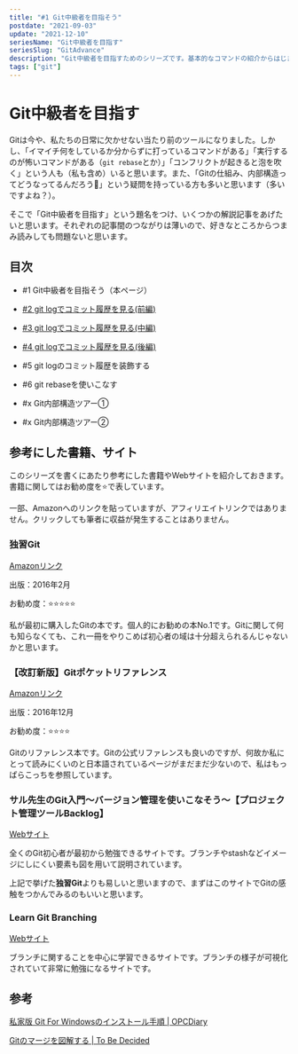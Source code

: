 ```yaml
---
title: "#1 Git中級者を目指そう"
postdate: "2021-09-03"
update: "2021-12-10"
seriesName: "Git中級者を目指す"
seriesSlug: "GitAdvance"
description: "Git中級者を目指すためのシリーズです。基本的なコマンドの紹介からはじまり、Gitの内部構造を理解するところまでが目標です。"
tags: ["git"]
---
```


# Git中級者を目指す

Gitは今や、私たちの日常に欠かせない当たり前のツールになりました。しかし、「イマイチ何をしているか分からずに打っているコマンドがある」「実行するのが怖いコマンドがある（`git rebase`とか）」「コンフリクトが起きると泡を吹く」という人も（私も含め）いると思います。また、「Gitの仕組み、内部構造ってどうなってるんだろう🤔」という疑問を持っている方も多いと思います（多いですよね？）。

そこで「Git中級者を目指す」という題名をつけ、いくつかの解説記事をあげたいと思います。それぞれの記事間のつながりは薄いので、好きなところからつまみ読みしても問題ないと思います。

## 目次

- \#1 Git中級者を目指そう（本ページ）
- [#2 git logでコミット履歴を見る(前編)](/GitAdvance/02/)
- [#3 git logでコミット履歴を見る(中編)](/GitAdvance/03/)
- [#4 git logでコミット履歴を見る(後編)](/GitAdvance/04/)
- #5 git logのコミット履歴を装飾する
- #6 git rebaseを使いこなす

- #x Git内部構造ツアー①
- #x Git内部構造ツアー②


## 参考にした書籍、サイト

このシリーズを書くにあたり参考にした書籍やWebサイトを紹介しておきます。書籍に関してはお勧め度を⭐️で表しています。

<aside>

一部、Amazonへのリンクを貼っていますが、アフィリエイトリンクではありません。クリックしても筆者に収益が発生することはありません。

</aside>

### 独習Git

[Amazonリンク](https://www.amazon.co.jp/dp/B01C2TRNUG/ref=dp-kindle-redirect?_encoding=UTF8&btkr=1)

出版：2016年2月

お勧め度：⭐⭐️⭐⭐️⭐️

私が最初に購入したGitの本です。個人的にお勧めの本No.1です。Gitに関して何も知らなくても、これ一冊をやりこめば初心者の域は十分超えられるんじゃないかと思います。

### 【改訂新版】Gitポケットリファレンス

[Amazonリンク](https://www.amazon.co.jp/dp/B01NBJYEXP/ref=dp-kindle-redirect?_encoding=UTF8&btkr=1)

出版：2016年12月

お勧め度：⭐⭐️⭐⭐️

Gitのリファレンス本です。Gitの公式リファレンスも良いのですが、何故か私にとって読みにくいのと日本語されているページがまだまだ少ないので、私はもっぱらこっちを参照しています。

### サル先生のGit入門〜バージョン管理を使いこなそう〜【プロジェクト管理ツールBacklog】

[Webサイト](https://backlog.com/ja/git-tutorial/)

全くのGit初心者が最初から勉強できるサイトです。ブランチやstashなどイメージにしにくい要素も図を用いて説明されています。

上記で挙げた**独習Git**よりも易しいと思いますので、まずはこのサイトでGitの感触をつかんでみるのもいいと思います。

### Learn Git Branching

[Webサイト](https://learngitbranching.js.org/?locale=ja)

ブランチに関することを中心に学習できるサイトです。ブランチの様子が可視化されていて非常に勉強になるサイトです。

## 参考

[私家版 Git For Windowsのインストール手順 | OPCDiary](https://opcdiary.net/technical/programming/%E7%A7%81%E5%AE%B6%E7%89%88-git-for-windows%E3%81%AE%E3%82%A4%E3%83%B3%E3%82%B9%E3%83%88%E3%83%BC%E3%83%AB%E6%89%8B%E9%A0%86/)

[Gitのマージを図解する | To Be Decided](https://www.kaitoy.xyz/2015/12/28/git-merge/)